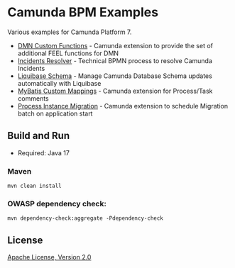 # Camunda BPM Examples

Various examples for Camunda Platform 7.

* [DMN Custom Functions](dmn-custom-functions/README.md) - Camunda extension to provide the set of additional FEEL functions for DMN
* [Incidents Resolver](incidents-resolver/README.md) - Technical BPMN process to resolve Camunda Incidents
* [Liquibase Schema](liquibase-schema/README.md) - Manage Camunda Database Schema updates automatically with Liquibase
* [MyBatis Custom Mappings](mybatis-custom-mappings/README.md) - Camunda extension for Process/Task comments
* [Process Instance Migration](process-instance-migration/README.md) - Camunda extension to schedule Migration batch on application start

## Build and Run
* Required: Java 17

### Maven
```
mvn clean install
```

### OWASP dependency check:
```
mvn dependency-check:aggregate -Pdependency-check
```

## License

[Apache License, Version 2.0](./LICENSE)

